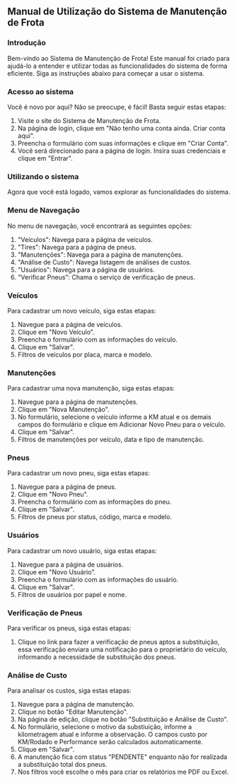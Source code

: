 ## Manual de Utilização do Sistema de Manutenção de Frota

### Introdução
Bem-vindo ao Sistema de Manutenção de Frota! Este manual foi criado para ajudá-lo a entender e utilizar todas as funcionalidades do sistema de forma eficiente. Siga as instruções abaixo para começar a usar o sistema.

### Acesso ao sistema
Você é novo por aqui? Não se preocupe, é fácil! Basta seguir estas etapas:

1. Visite o site do Sistema de Manutenção de Frota.
2. Na página de login, clique em "Não tenho uma conta ainda. Criar conta aqui".
3. Preencha o formulário com suas informações e clique em "Criar Conta".
4. Você será direcionado para a página de login. Insira suas credenciais e clique em "Entrar".

### Utilizando o sistema
Agora que você está logado, vamos explorar as funcionalidades do sistema.

### Menu de Navegação
No menu de navegação, você encontrará as seguintes opções:

1. "Veículos": Navega para a página de veículos.
2. "Tires": Navega para a página de pneus.    
3. "Manutenções": Navega para a página de manutenções.
4. "Análise de Custo": Navega listagem de análises de custos.
5. "Usuários": Navega para a página de usuários.
6. "Verificar Pneus": Chama o serviço de verificação de pneus.

### Veículos
Para cadastrar um novo veículo, siga estas etapas:

1. Navegue para a página de veículos.
2. Clique em "Novo Veículo".
3. Preencha o formulário com as informações do veículo.
4. Clique em "Salvar".
5. Filtros de veículos por placa, marca e modelo.

###  Manutenções
Para cadastrar uma nova manutenção, siga estas etapas:

1. Navegue para a página de manutenções.
2. Clique em "Nova Manutenção".
3. No formulário, selecione o veículo informe a KM atual e os demais campos do formulário e clique em Adicionar Novo Pneu para o veículo.
4. Clique em "Salvar".
5. Filtros de manutenções por veículo, data e tipo de manutenção.

### Pneus
Para cadastrar um novo pneu, siga estas etapas:

1. Navegue para a página de pneus.
2. Clique em "Novo Pneu".
3. Preencha o formulário com as informações do pneu.
4. Clique em "Salvar".
5. Filtros de pneus por status, código, marca e modelo.

### Usuários
Para cadastrar um novo usuário, siga estas etapas:

1. Navegue para a página de usuários.
2. Clique em "Novo Usuário".
3. Preencha o formulário com as informações do usuário.
4. Clique em "Salvar".
5. Filtros de usuários por papel e nome.

### Verificação de Pneus
Para verificar os pneus, siga estas etapas:

1. Clique no link para fazer a verificação de pneus aptos a substituição, essa verificação enviara uma notificação para o proprietário do veículo, informando a necessidade de substituição dos pneus.

### Análise de Custo
Para analisar os custos, siga estas etapas:

1. Navegue para a página de manutenção.
2. Clique no botão "Editar Manutenção".
3. Na página de edição, clique no botão "Substituição e Análise de Custo".
4. No formulário, selecione o motivo da substiuição, informe a kilometragem atual e informe a observação. O campos custo por KM/Rodado e Performance serão calculados automaticamente.
5. Clique em "Salvar".
6. A manutenção fica com status "PENDENTE" enquanto não for realizada a substituição total dos pneus.
7. Nos filtros você escolhe o mês para criar os relatórios me PDF ou Excel.